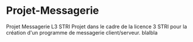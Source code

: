 # Projet-Messagerie
Projet Messagerie L3 STRI
Projet dans le cadre de la licence 3 STRI pour la création d'un programme de messagerie client/serveur.
blalbla
